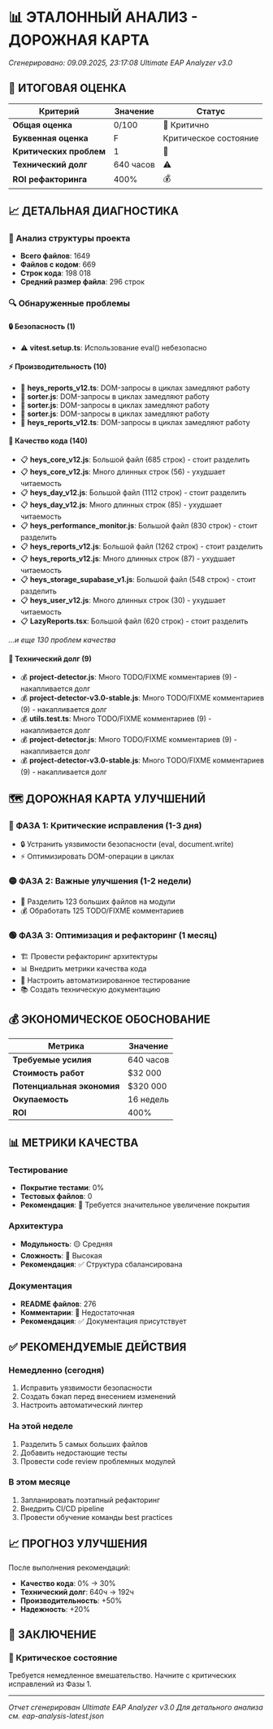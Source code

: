 # 📊 ЭТАЛОННЫЙ АНАЛИЗ - ДОРОЖНАЯ КАРТА
*Сгенерировано: 09.09.2025, 23:17:08*
*Ultimate EAP Analyzer v3.0*

## 🎯 ИТОГОВАЯ ОЦЕНКА

| Критерий | Значение | Статус |
|----------|----------|---------|
| **Общая оценка** | 0/100 | 🔴 Критично |
| **Буквенная оценка** | F | Критическое состояние |
| **Критических проблем** | 1 | 🔴 |
| **Технический долг** | 640 часов | ⚠️ |
| **ROI рефакторинга** | 400% | 💰 |

## 📈 ДЕТАЛЬНАЯ ДИАГНОСТИКА

### 📁 Анализ структуры проекта
- **Всего файлов**: 1649
- **Файлов с кодом**: 669
- **Строк кода**: 198 018
- **Средний размер файла**: 296 строк

### 🔍 Обнаруженные проблемы

#### 🔒 Безопасность (1)
- ⚠️ **vitest.setup.ts**: Использование eval() небезопасно

#### ⚡ Производительность (10)
- 🐌 **heys_reports_v12.ts**: DOM-запросы в циклах замедляют работу
- 🐌 **sorter.js**: DOM-запросы в циклах замедляют работу
- 🐌 **sorter.js**: DOM-запросы в циклах замедляют работу
- 🐌 **sorter.js**: DOM-запросы в циклах замедляют работу
- 🐌 **heys_reports_v12.ts**: DOM-запросы в циклах замедляют работу

#### 📝 Качество кода (140)
- 📋 **heys_core_v12.js**: Большой файл (685 строк) - стоит разделить
- 📋 **heys_core_v12.js**: Много длинных строк (56) - ухудшает читаемость
- 📋 **heys_day_v12.js**: Большой файл (1112 строк) - стоит разделить
- 📋 **heys_day_v12.js**: Много длинных строк (85) - ухудшает читаемость
- 📋 **heys_performance_monitor.js**: Большой файл (830 строк) - стоит разделить
- 📋 **heys_reports_v12.js**: Большой файл (1262 строк) - стоит разделить
- 📋 **heys_reports_v12.js**: Много длинных строк (87) - ухудшает читаемость
- 📋 **heys_storage_supabase_v1.js**: Большой файл (548 строк) - стоит разделить
- 📋 **heys_user_v12.js**: Много длинных строк (30) - ухудшает читаемость
- 📋 **LazyReports.tsx**: Большой файл (620 строк) - стоит разделить

*...и еще 130 проблем качества*

#### 💸 Технический долг (9)
- 💰 **project-detector.js**: Много TODO/FIXME комментариев (9) - накапливается долг
- 💰 **project-detector-v3.0-stable.js**: Много TODO/FIXME комментариев (9) - накапливается долг
- 💰 **utils.test.ts**: Много TODO/FIXME комментариев (9) - накапливается долг
- 💰 **project-detector.js**: Много TODO/FIXME комментариев (9) - накапливается долг
- 💰 **project-detector-v3.0-stable.js**: Много TODO/FIXME комментариев (9) - накапливается долг

## 🗺️ ДОРОЖНАЯ КАРТА УЛУЧШЕНИЙ

### 🔴 ФАЗА 1: Критические исправления (1-3 дня)
- 🔒 Устранить уязвимости безопасности (eval, document.write)
- ⚡ Оптимизировать DOM-операции в циклах

### 🟡 ФАЗА 2: Важные улучшения (1-2 недели)
- 📂 Разделить 123 больших файлов на модули
- 💰 Обработать 125 TODO/FIXME комментариев

### 🟢 ФАЗА 3: Оптимизация и рефакторинг (1 месяц)
- 🏗️ Провести рефакторинг архитектуры
- 📊 Внедрить метрики качества кода
- 🔄 Настроить автоматизированное тестирование
- 📚 Создать техническую документацию

## 💰 ЭКОНОМИЧЕСКОЕ ОБОСНОВАНИЕ

| Метрика | Значение |
|---------|----------|
| **Требуемые усилия** | 640 часов |
| **Стоимость работ** | $32 000 |
| **Потенциальная экономия** | $320 000 |
| **Окупаемость** | 16 недель |
| **ROI** | 400% |

## 📊 МЕТРИКИ КАЧЕСТВА

### Тестирование
- **Покрытие тестами**: 0%
- **Тестовых файлов**: 0
- **Рекомендация**: 🔴 Требуется значительное увеличение покрытия

### Архитектура
- **Модульность**: 🟡 Средняя
- **Сложность**: 🔴 Высокая
- **Рекомендация**: ✅ Структура сбалансирована

### Документация
- **README файлов**: 276
- **Комментарии**: 🔴 Недостаточная
- **Рекомендация**: ✅ Документация присутствует

## ✅ РЕКОМЕНДУЕМЫЕ ДЕЙСТВИЯ

### Немедленно (сегодня)
1. Исправить уязвимости безопасности
2. Создать бэкап перед внесением изменений
3. Настроить автоматический линтер

### На этой неделе
1. Разделить 5 самых больших файлов
2. Добавить недостающие тесты
3. Провести code review проблемных модулей

### В этом месяце
1. Запланировать поэтапный рефакторинг
2. Внедрить CI/CD pipeline
3. Провести обучение команды best practices

## 📈 ПРОГНОЗ УЛУЧШЕНИЯ

После выполнения рекомендаций:
- **Качество кода**: 0% → 30%
- **Технический долг**: 640ч → 192ч
- **Производительность**: +50%
- **Надежность**: +20%

## 🎯 ЗАКЛЮЧЕНИЕ

### 🚨 Критическое состояние
Требуется немедленное вмешательство. Начните с критических исправлений из Фазы 1.

---
*Отчет сгенерирован Ultimate EAP Analyzer v3.0*
*Для детального анализа см. eap-analysis-latest.json*
